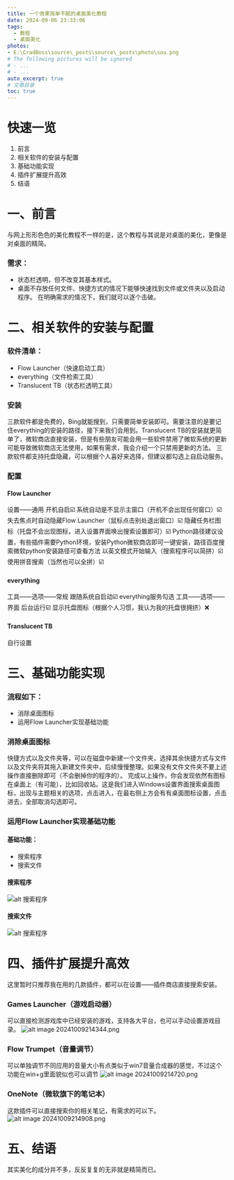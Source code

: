 ```yaml
---
title: 一个效果简单不腻的桌面美化教程
date: 2024-09-06 23:33:06
tags:
  - 教程
  - 桌面美化
photos:
- E:\CradBoss\source\_posts\source\_posts\photo\sou.png
# The following pictures will be ignored
# - ...
# - ...
auto_excerpt: true
# 文章目录
toc: true
---
```



# 快速一览
1. 前言
2. 相关软件的安装与配置
3. 基础功能实现
4. 插件扩展提升高效
5. 结语

# 一、前言
与网上形形色色的美化教程不一样的是，这个教程与其说是对桌面的美化，更像是对桌面的精简。
### 需求：
- 状态栏透明，但不改变其基本样式。
- 桌面不存放任何文件、快捷方式的情况下能够快速找到文件或文件夹以及启动程序。
在明确需求的情况下，我们就可以逐个击破。
# 二、相关软件的安装与配置
### 软件清单：
- Flow Launcher（快速启动工具）
- everything（文件检索工具）
- Translucent TB（状态栏透明工具）

### 安装
三款软件都是免费的，Bing就能搜到，只需要简单安装即可。需要注意的是要记住everything的安装的路径，接下来我们会用到。Translucent TB的安装就更简单了，微软商店直接安装，但是有些朋友可能会用一些软件禁用了微软系统的更新可能导致微软商店无法使用，如果有需求，我会介绍一个只禁用更新的方法。
三款软件都支持托盘隐藏，可以根据个人喜好来选择，但建议都勾选上自启动服务。

### 配置
#### Flow Launcher
设置——通用
	开机自启☑️
	系统自动是不显示主窗口（开机不会出现任何窗口）☑️
	失去焦点时自动隐藏Flow Launcher（鼠标点击别处退出窗口）☑️
	隐藏任务栏图标（托盘不会出现图标，进入设置界面唤出搜索设置即可）☑️
	Python路径建议设置，有些插件需要Python环境，安装Python微软商店即可一键安装，路径百度搜索微软python安装路径可查看方法
	以英文模式开始输入（搜索程序可以简拼）☑️
	使用拼音搜索（当然也可以全拼）☑️
#### everything
工具——选项——常规
	跟随系统自启动☑️
	everything服务勾选
工具——选项——界面
	后台运行☑️
	显示托盘图标（根据个人习惯，我认为我的托盘很拥挤）❌
#### Translucent TB
自行设置
# 三、基础功能实现
### 流程如下：
- 消除桌面图标
- 运用Flow Launcher实现基础功能
### 消除桌面图标
快捷方式以及文件夹等，可以在磁盘中新建一个文件夹，选择其余快捷方式与文件以及文件夹将其拖入新建文件夹中，后续慢慢整理。如果没有文件文件夹不要上述操作直接删除即可（不会删掉你的程序的）。
完成以上操作，你会发现依然有图标在桌面上（有可能），比如回收站。这是我们进入Windows设置界面搜索桌面图标，出现与主题相关的选项，点击进入，在最右侧上方会有有桌面图标设置，点击进去，全部取消勾选即可。

### 运用Flow Launcher实现基础功能
#### 基础功能：
- 搜索程序
- 搜索文件

#### 搜索程序
![alt 搜索程序](https://github.com/LOVEUR/picx-images-hosting/raw/master/搜索程序.2obidnbf08.webp "可选标题")
 
#### 搜索文件
![alt 搜索程序](https://github.com/LOVEUR/picx-images-hosting/raw/master/搜索文件.5j46jfynv3.jpg "可选标题")
 


# 四、插件扩展提升高效

这里暂时只推荐我在用的几款插件，都可以在设置——插件商店直接搜索安装。
### Games Launcher（游戏启动器）
可以直接检测游戏库中已经安装的游戏，支持各大平台，也可以手动设置游戏目录。
![alt image 20241009214344.png](https://github.com/LOVEUR/picx-images-hosting/raw/master/游戏插件.175dbwfcd9.jpg '111')

### Flow Trumpet（音量调节）
可以单独调节不同应用的音量大小有点类似于win7音量合成器的感觉，不过这个功能在win+g里面貌似也可以调节
![alt image 20241009214720.png](https://github.com/LOVEUR/picx-images-hosting/raw/master/音量控制插件.3k7zt3t5jq.jpg '')

### OneNote（微软旗下的笔记本）
这款插件可以直接搜索你的相关笔记，有需求的可以下。
![alt image 20241009214908.png](https://github.com/LOVEUR/picx-images-hosting/raw/master/OneNote笔记插件.5tr0cldw0a.jpg "")

# 五、结语

其实美化的成分并不多，反反复复的无非就是精简而已。 
<!-- 最近看到空空的桌面，1总是不免想到从前高中时，我那空空的书桌。
不知道为什么随着年龄的增长，越来越喜欢简单的事。